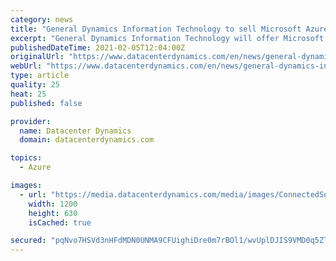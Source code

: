 ```yaml
---
category: news
title: "General Dynamics Information Technology to sell Microsoft Azure to US agencies, AWS to Defense"
excerpt: "General Dynamics Information Technology will offer Microsoft Azure to all of its federal customers, and make Amazon Web Services available to Defense agencies through the milCloud 2.0 contract. For more breaking data center news,"
publishedDateTime: 2021-02-05T12:04:00Z
originalUrl: "https://www.datacenterdynamics.com/en/news/general-dynamics-information-technology-sell-microsoft-azure-us-agencies-aws-defense/"
webUrl: "https://www.datacenterdynamics.com/en/news/general-dynamics-information-technology-sell-microsoft-azure-us-agencies-aws-defense/"
type: article
quality: 25
heat: 25
published: false

provider:
  name: Datacenter Dynamics
  domain: datacenterdynamics.com

topics:
  - Azure

images:
  - url: "https://media.datacenterdynamics.com/media/images/ConnectedSoldier.2e16d0ba.fill-1200x630.jpg"
    width: 1200
    height: 630
    isCached: true

secured: "pqNvo7HSVd3nHFdMDN0UNMA9CFUighiDre0m7rBOl1/wvUplDJIS9VMD0q5ZT3PrztqW4t47U4XoUULaTBkXWjyl/cRxXmEV7jUVHi3mKU9uYc8+KKzKkS0Wl/lPdtt8cA5waFFw0PXMbvsxc8O7CsEXFwwmob2H4Y+wEw6BKI7r2Vul/Jo/g7hVK/JNIeUC4UjoPrpncFhWjlSqZZx9CWVROXXiH+FbTjvpC6qt/xFxGW6LLlzCc+NEOKFiUqBJwKQs2waOuxwWAJkaksGrQNK/6+hys0tbpMEdnkcD5Tnvy9HGJ3xje4wjgGKDKnccPhYNlnunn2ZyDjQnVzbDtgodzpjjyjETedUY7/BmEyY=;EGrikwgca2g9d66zO3mHWg=="
---
```


